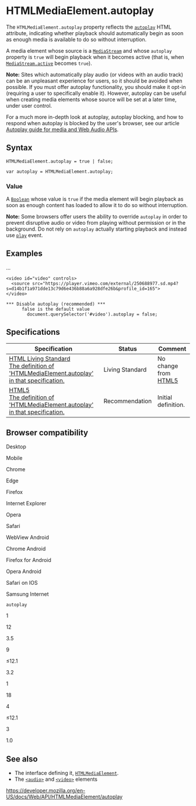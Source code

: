 HTMLMediaElement.autoplay
=========================

The `HTMLMediaElement.autoplay` property reflects the [`autoplay`](https://developer.mozilla.org/en-US/docs/Web/HTML/Element/video#attr-autoplay) HTML attribute, indicating whether playback should automatically begin as soon as enough media is available to do so without interruption.

A media element whose source is a [`MediaStream`](../mediastream) and whose `autoplay` property is `true` will begin playback when it becomes active (that is, when [`MediaStream.active`](../mediastream/active) becomes `true`).

**Note:** Sites which automatically play audio (or videos with an audio track) can be an unpleasant experience for users, so it should be avoided when possible. If you must offer autoplay functionality, you should make it opt-in (requiring a user to specifically enable it). However, autoplay can be useful when creating media elements whose source will be set at a later time, under user control.

For a much more in-depth look at autoplay, autoplay blocking, and how to respond when autoplay is blocked by the user's browser, see our article [Autoplay guide for media and Web Audio APIs](https://developer.mozilla.org/en-US/docs/Web/Media/Autoplay_guide).

Syntax
------

    HTMLMediaElement.autoplay = true | false;

    var autoplay = HTMLMediaElement.autoplay;

### Value

A [`Boolean`](https://developer.mozilla.org/en-US/docs/Web/JavaScript/Reference/Global_Objects/Boolean) whose value is `true` if the media element will begin playback as soon as enough content has loaded to allow it to do so without interruption.

**Note:** Some browsers offer users the ability to override `autoplay` in order to prevent disruptive audio or video from playing without permission or in the background. Do not rely on `autoplay` actually starting playback and instead use [`play`](play_event) event.

Examples
--------

...

    <video id="video" controls>
      <source src="https://player.vimeo.com/external/250688977.sd.mp4?s=d14b1f1a971dde13c79d6e436b88a6a928dfe26b&profile_id=165">
    </video>

    *** Disable autoplay (recommended) ***
          false is the default value
            document.querySelector('#video').autoplay = false;

Specifications
--------------

<table><thead><tr class="header"><th>Specification</th><th>Status</th><th>Comment</th></tr></thead><tbody><tr class="odd"><td><a href="https://html.spec.whatwg.org/multipage/embedded-content.html#dom-media-autoplay">HTML Living Standard<br />
<span class="small">The definition of 'HTMLMediaElement.autoplay' in that specification.</span></a></td><td><span class="spec-living">Living Standard</span></td><td>No change from <a href="https://www.w3.org/TR/html52/">HTML5</a></td></tr><tr class="even"><td><a href="https://www.w3.org/TR/html52/embedded-content-0.html#htmlmediaelement">HTML5<br />
<span class="small">The definition of 'HTMLMediaElement.autoplay' in that specification.</span></a></td><td><span class="spec-rec">Recommendation</span></td><td>Initial definition.</td></tr></tbody></table>

Browser compatibility
---------------------

Desktop

Mobile

Chrome

Edge

Firefox

Internet Explorer

Opera

Safari

WebView Android

Chrome Android

Firefox for Android

Opera Android

Safari on IOS

Samsung Internet

`autoplay`

1

12

3.5

9

≤12.1

3.2

1

18

4

≤12.1

3

1.0

See also
--------

-   The interface defining it, [`HTMLMediaElement`](../htmlmediaelement).
-   The [`<audio>`](https://developer.mozilla.org/en-US/docs/Web/HTML/Element/audio) and [`<video>`](https://developer.mozilla.org/en-US/docs/Web/HTML/Element/video) elements

<a href="https://developer.mozilla.org/en-US/docs/Web/API/HTMLMediaElement/autoplay" class="_attribution-link">https://developer.mozilla.org/en-US/docs/Web/API/HTMLMediaElement/autoplay</a>
